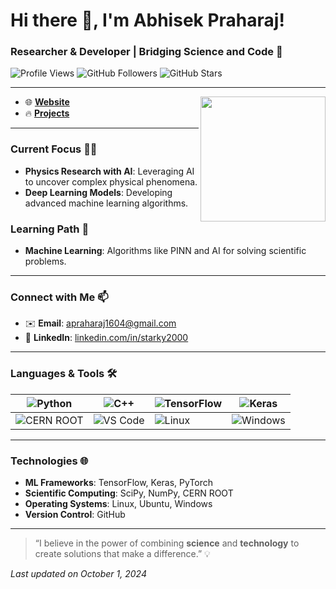 # Hi there 👋, I'm Abhisek Praharaj!

### Researcher & Developer | Bridging Science and Code 🚀

![Profile Views](https://komarev.com/ghpvc/?username=abhisekpraharaj&color=brightgreen)
![GitHub Followers](https://img.shields.io/github/followers/abhisekpraharaj?label=Follow&style=social)
![GitHub Stars](https://img.shields.io/github/stars/abhisekpraharaj?style=social)

---

<img src="https://media.giphy.com/media/HzPtbOKyBoBFsK4hyc/giphy.gif?cid=790b7611tf4kicx46gsgbgxhkey1aybjg23b9lqgkyg0y0ma&ep=v1_gifs_search&rid=giphy.gif&ct=g" width="200" align="right" />

- 🌐 **[Website](https://abhisekpraharaj.github.io/)** 
- 🔥 **[Projects](https://your-projects-section-link.com)**

---

### Current Focus 🧑‍🔬
- **Physics Research with AI**: Leveraging AI to uncover complex physical phenomena.
- **Deep Learning Models**: Developing advanced machine learning algorithms.

### Learning Path 🌱
- **Machine Learning**: Algorithms like PINN and AI for solving scientific problems.

---

### Connect with Me 📫
- ✉️ **Email**: [apraharaj1604@gmail.com](mailto:apraharaj1604@gmail.com)
- 💼 **LinkedIn**: [linkedin.com/in/starky2000](https://www.linkedin.com/in/starky2000/)

---

### Languages & Tools 🛠️

| ![Python](https://img.shields.io/badge/-Python-05122A?style=flat&logo=python) | ![C++](https://img.shields.io/badge/-C++-05122A?style=flat&logo=cplusplus) | ![TensorFlow](https://img.shields.io/badge/-TensorFlow-05122A?style=flat&logo=tensorflow) | ![Keras](https://img.shields.io/badge/-Keras-05122A?style=flat&logo=keras) |
| --- | --- | --- | --- |
| ![CERN ROOT](https://img.shields.io/badge/-CERN%20ROOT-05122A?style=flat&logo=root) | ![VS Code](https://img.shields.io/badge/-VS%20Code-05122A?style=flat&logo=visual-studio-code) | ![Linux](https://img.shields.io/badge/-Linux-05122A?style=flat&logo=linux) | ![Windows](https://img.shields.io/badge/-Windows-05122A?style=flat&logo=windows) |

---

### Technologies 🌐
- **ML Frameworks**: TensorFlow, Keras, PyTorch
- **Scientific Computing**: SciPy, NumPy, CERN ROOT
- **Operating Systems**: Linux, Ubuntu, Windows
- **Version Control**: GitHub

---

> “I believe in the power of combining **science** and **technology** to create solutions that make a difference.” 💡

*Last updated on October 1, 2024*
